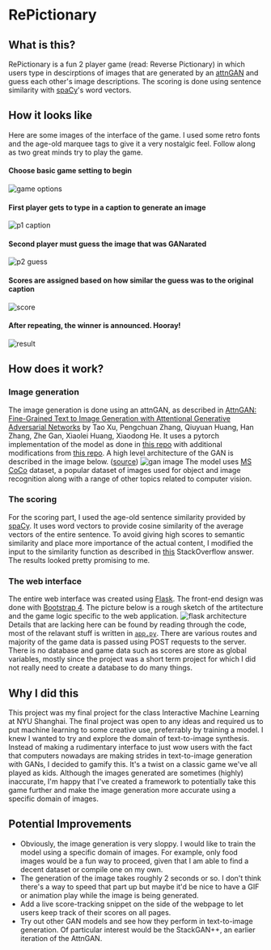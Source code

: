 # RePictionary
## What is this?
RePictionary is a fun 2 player game (read: Reverse Pictionary) in which users type in descirptions of images that are generated by an [attnGAN](https://github.com/taoxugit/AttnGAN) and guess each other's image descriptions. The scoring is done using sentence similarity with [spaCy](https://spacy.io)'s word vectors. 
## How it looks like
Here are some images of the interface of the game. I used some retro fonts and the age-old marquee tags to give it a very nostalgic feel. Follow along as two great minds try to play the game. 


#### Choose basic game setting to begin
![game options](./examples/1.png)


#### First player gets to type in a caption to generate an image
![p1 caption](./examples/2.png)


#### Second player must guess the image that was GANarated
![p2 guess](./examples/3.png)


#### Scores are assigned based on how similar the guess was to the original caption
![score](./examples/4.png)


#### After repeating, the winner is announced. Hooray!
![result](./examples/5.png)

## How does it work?
### Image generation
The image generation is done using an attnGAN, as described in [AttnGAN: Fine-Grained Text to Image Generation with Attentional Generative Adversarial Networks](http://openaccess.thecvf.com/content_cvpr_2018/papers/Xu_AttnGAN_Fine-Grained_Text_CVPR_2018_paper.pdf) by Tao Xu, Pengchuan Zhang, Qiuyuan Huang, Han Zhang, Zhe Gan, Xiaolei Huang, Xiaodong He. It uses a pytorch implementation of the model as done in [this repo](https://github.com/taoxugit/AttnGAN) with additional modifications from [this repo](https://github.com/sleebapaul/attnGAN). A high level architecture of the GAN is described in the image below. ([source](https://github.com/taoxugit/AttnGAN))
![gan image](./examples/gan.png)
The model uses [MS CoCo](http://cocodataset.org/) dataset, a popular dataset of images used for object and image recognition along with a range of other topics related to computer vision.

### The scoring
For the scoring part, I used the age-old sentence similarity provided by [spaCy](https://spacy.io). It uses word vectors to provide cosine similarity of the average vectors of the entire sentence. To avoid giving high scores to semantic similarity and place more importance of the actual content, I modified the input to the similarity function as described in [this]() StackOverflow answer. The results looked pretty promising to me.

### The web interface
The entire web interface was created using [Flask](http://flask.pocoo.org/). The front-end design was done with [Bootstrap 4](https://getbootstrap.com/docs/4.0/getting-started/introduction/). The picture below is a rough sketch of the artitecture and the game logic specific to the web application. 
![flask architecture](./examples/flask.png)
Details that are lacking here can be found by reading through the code, most of the relavant stuff is written in [`app.py`](./app.py). There are various routes and majority of the game data is passed using POST requests to the server. There is no database and game data such as scores are store as global variables, mostly since the project was a short term project for which I did not really need to create a database to do many things.  

## Why I did this
This project was my final project for the class Interactive Machine Learning at NYU Shanghai. The final project was open to any ideas and required us to put machine learning to some creative use, preferrably by training a model. I knew I wanted to try and explore the domain of text-to-image synthesis. Instead of making a rudimentary interface to just wow users with the fact that computers nowadays are making strides in text-to-image generation with GANs, I decided to gamify this. It's a twist on a classic game we've all played as kids. Although the images generated are sometimes (highly) inaccurate, I'm happy that I've created a framework to potentially take this game further and make the image generation more accurate using a specific domain of images. 

## Potential Improvements
- Obviously, the image generation is very sloppy. I would like to train the model using a specific domain of images. For example, only food images would be a fun way to proceed, given that I am able to find a decent dataset or compile one on my own. 
- The generation of the image takes roughly 2 seconds or so. I don't think there's a way to speed that part up but maybe it'd be nice to have a GIF or animation play while the image is being generated. 
- Add a live score-tracking snippet on the side of the webpage to let users keep track of their scores on all pages. 
- Try out other GAN models and see how they perform in text-to-image generation. Of particular interest would be the StackGAN++, an earlier iteration of the AttnGAN. 
